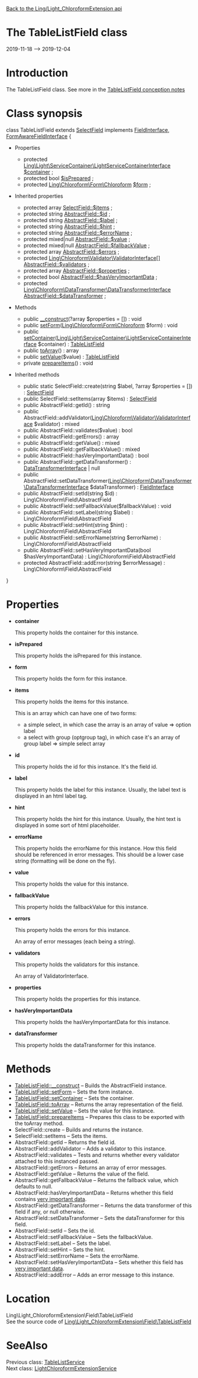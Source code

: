 [Back to the Ling/Light_ChloroformExtension api](https://github.com/lingtalfi/Light_ChloroformExtension/blob/master/doc/api/Ling/Light_ChloroformExtension.md)



The TableListField class
================
2019-11-18 --> 2019-12-04






Introduction
============

The TableListField class.
See more in the [TableListField conception notes](https://github.com/lingtalfi/Light_ChloroformExtension/blob/master/doc/pages/conception-notes.md#tablelistfield)



Class synopsis
==============


class <span class="pl-k">TableListField</span> extends [SelectField](https://github.com/lingtalfi/Chloroform/blob/master/doc/api/Ling/Chloroform/Field/SelectField.md) implements [FieldInterface](https://github.com/lingtalfi/Chloroform/blob/master/doc/api/Ling/Chloroform/Field/FieldInterface.md), [FormAwareFieldInterface](https://github.com/lingtalfi/Chloroform/blob/master/doc/api/Ling/Chloroform/Field/FormAwareFieldInterface.md) {

- Properties
    - protected [Ling\Light\ServiceContainer\LightServiceContainerInterface](https://github.com/lingtalfi/Light/blob/master/doc/api/Ling/Light/ServiceContainer/LightServiceContainerInterface.md) [$container](#property-container) ;
    - protected bool [$isPrepared](#property-isPrepared) ;
    - protected [Ling\Chloroform\Form\Chloroform](https://github.com/lingtalfi/Chloroform/blob/master/doc/api/Ling/Chloroform/Form/Chloroform.md) [$form](#property-form) ;

- Inherited properties
    - protected array [SelectField::$items](#property-items) ;
    - protected string [AbstractField::$id](#property-id) ;
    - protected string [AbstractField::$label](#property-label) ;
    - protected string [AbstractField::$hint](#property-hint) ;
    - protected string [AbstractField::$errorName](#property-errorName) ;
    - protected mixed|null [AbstractField::$value](#property-value) ;
    - protected mixed|null [AbstractField::$fallbackValue](#property-fallbackValue) ;
    - protected array [AbstractField::$errors](#property-errors) ;
    - protected [Ling\Chloroform\Validator\ValidatorInterface[]](https://github.com/lingtalfi/Chloroform/blob/master/doc/api/Ling/Chloroform/Validator/ValidatorInterface.md) [AbstractField::$validators](#property-validators) ;
    - protected array [AbstractField::$properties](#property-properties) ;
    - protected bool [AbstractField::$hasVeryImportantData](#property-hasVeryImportantData) ;
    - protected [Ling\Chloroform\DataTransformer\DataTransformerInterface](https://github.com/lingtalfi/Chloroform/blob/master/doc/api/Ling/Chloroform/DataTransformer/DataTransformerInterface.md) [AbstractField::$dataTransformer](#property-dataTransformer) ;

- Methods
    - public [__construct](https://github.com/lingtalfi/Light_ChloroformExtension/blob/master/doc/api/Ling/Light_ChloroformExtension/Field/TableListField/__construct.md)(?array $properties = []) : void
    - public [setForm](https://github.com/lingtalfi/Light_ChloroformExtension/blob/master/doc/api/Ling/Light_ChloroformExtension/Field/TableListField/setForm.md)([Ling\Chloroform\Form\Chloroform](https://github.com/lingtalfi/Chloroform/blob/master/doc/api/Ling/Chloroform/Form/Chloroform.md) $form) : void
    - public [setContainer](https://github.com/lingtalfi/Light_ChloroformExtension/blob/master/doc/api/Ling/Light_ChloroformExtension/Field/TableListField/setContainer.md)([Ling\Light\ServiceContainer\LightServiceContainerInterface](https://github.com/lingtalfi/Light/blob/master/doc/api/Ling/Light/ServiceContainer/LightServiceContainerInterface.md) $container) : [TableListField](https://github.com/lingtalfi/Light_ChloroformExtension/blob/master/doc/api/Ling/Light_ChloroformExtension/Field/TableListField.md)
    - public [toArray](https://github.com/lingtalfi/Light_ChloroformExtension/blob/master/doc/api/Ling/Light_ChloroformExtension/Field/TableListField/toArray.md)() : array
    - public [setValue](https://github.com/lingtalfi/Light_ChloroformExtension/blob/master/doc/api/Ling/Light_ChloroformExtension/Field/TableListField/setValue.md)($value) : [TableListField](https://github.com/lingtalfi/Light_ChloroformExtension/blob/master/doc/api/Ling/Light_ChloroformExtension/Field/TableListField.md)
    - private [prepareItems](https://github.com/lingtalfi/Light_ChloroformExtension/blob/master/doc/api/Ling/Light_ChloroformExtension/Field/TableListField/prepareItems.md)() : void

- Inherited methods
    - public static SelectField::create(string $label, ?array $properties = []) : [SelectField](https://github.com/lingtalfi/Chloroform/blob/master/doc/api/Ling/Chloroform/Field/SelectField.md)
    - public SelectField::setItems(array $items) : [SelectField](https://github.com/lingtalfi/Chloroform/blob/master/doc/api/Ling/Chloroform/Field/SelectField.md)
    - public AbstractField::getId() : string
    - public AbstractField::addValidator([Ling\Chloroform\Validator\ValidatorInterface](https://github.com/lingtalfi/Chloroform/blob/master/doc/api/Ling/Chloroform/Validator/ValidatorInterface.md) $validator) : mixed
    - public AbstractField::validates($value) : bool
    - public AbstractField::getErrors() : array
    - public AbstractField::getValue() : mixed
    - public AbstractField::getFallbackValue() : mixed
    - public AbstractField::hasVeryImportantData() : bool
    - public AbstractField::getDataTransformer() : [DataTransformerInterface](https://github.com/lingtalfi/Chloroform/blob/master/doc/api/Ling/Chloroform/DataTransformer/DataTransformerInterface.md) | null
    - public AbstractField::setDataTransformer([Ling\Chloroform\DataTransformer\DataTransformerInterface](https://github.com/lingtalfi/Chloroform/blob/master/doc/api/Ling/Chloroform/DataTransformer/DataTransformerInterface.md) $dataTransformer) : [FieldInterface](https://github.com/lingtalfi/Chloroform/blob/master/doc/api/Ling/Chloroform/Field/FieldInterface.md)
    - public AbstractField::setId(string $id) : Ling\Chloroform\Field\AbstractField
    - public AbstractField::setFallbackValue($fallbackValue) : void
    - public AbstractField::setLabel(string $label) : Ling\Chloroform\Field\AbstractField
    - public AbstractField::setHint(string $hint) : Ling\Chloroform\Field\AbstractField
    - public AbstractField::setErrorName(string $errorName) : Ling\Chloroform\Field\AbstractField
    - public AbstractField::setHasVeryImportantData(bool $hasVeryImportantData) : Ling\Chloroform\Field\AbstractField
    - protected AbstractField::addError(string $errorMessage) : Ling\Chloroform\Field\AbstractField

}




Properties
=============

- <span id="property-container"><b>container</b></span>

    This property holds the container for this instance.
    
    

- <span id="property-isPrepared"><b>isPrepared</b></span>

    This property holds the isPrepared for this instance.
    
    

- <span id="property-form"><b>form</b></span>

    This property holds the form for this instance.
    
    

- <span id="property-items"><b>items</b></span>

    This property holds the items for this instance.
    
    This is an array which can have one of two forms:
    
    - a simple select, in which case the array is an array of value => option label
    - a select with group (optgroup tag), in which case it's an array of group label => simple select array
    
    

- <span id="property-id"><b>id</b></span>

    This property holds the id for this instance.
    It's the field id.
    
    

- <span id="property-label"><b>label</b></span>

    This property holds the label for this instance.
    Usually, the label text is displayed in an html label tag.
    
    

- <span id="property-hint"><b>hint</b></span>

    This property holds the hint for this instance.
    Usually, the hint text is displayed in some sort of html placeholder.
    
    

- <span id="property-errorName"><b>errorName</b></span>

    This property holds the errorName for this instance.
    How this field should be referenced in error messages.
    This should be a lower case string (formatting will be done on the fly).
    
    

- <span id="property-value"><b>value</b></span>

    This property holds the value for this instance.
    
    

- <span id="property-fallbackValue"><b>fallbackValue</b></span>

    This property holds the fallbackValue for this instance.
    
    

- <span id="property-errors"><b>errors</b></span>

    This property holds the errors for this instance.
    
    An array of error messages (each being a string).
    
    

- <span id="property-validators"><b>validators</b></span>

    This property holds the validators for this instance.
    
    An array of ValidatorInterface.
    
    

- <span id="property-properties"><b>properties</b></span>

    This property holds the properties for this instance.
    
    

- <span id="property-hasVeryImportantData"><b>hasVeryImportantData</b></span>

    This property holds the hasVeryImportantData for this instance.
    
    

- <span id="property-dataTransformer"><b>dataTransformer</b></span>

    This property holds the dataTransformer for this instance.
    
    



Methods
==============

- [TableListField::__construct](https://github.com/lingtalfi/Light_ChloroformExtension/blob/master/doc/api/Ling/Light_ChloroformExtension/Field/TableListField/__construct.md) &ndash; Builds the AbstractField instance.
- [TableListField::setForm](https://github.com/lingtalfi/Light_ChloroformExtension/blob/master/doc/api/Ling/Light_ChloroformExtension/Field/TableListField/setForm.md) &ndash; Sets the form instance.
- [TableListField::setContainer](https://github.com/lingtalfi/Light_ChloroformExtension/blob/master/doc/api/Ling/Light_ChloroformExtension/Field/TableListField/setContainer.md) &ndash; Sets the container.
- [TableListField::toArray](https://github.com/lingtalfi/Light_ChloroformExtension/blob/master/doc/api/Ling/Light_ChloroformExtension/Field/TableListField/toArray.md) &ndash; Returns the array representation of the field.
- [TableListField::setValue](https://github.com/lingtalfi/Light_ChloroformExtension/blob/master/doc/api/Ling/Light_ChloroformExtension/Field/TableListField/setValue.md) &ndash; Sets the value for this instance.
- [TableListField::prepareItems](https://github.com/lingtalfi/Light_ChloroformExtension/blob/master/doc/api/Ling/Light_ChloroformExtension/Field/TableListField/prepareItems.md) &ndash; Prepares this class to be exported with the toArray method.
- SelectField::create &ndash; Builds and returns the instance.
- SelectField::setItems &ndash; Sets the items.
- AbstractField::getId &ndash; Returns the field id.
- AbstractField::addValidator &ndash; Adds a validator to this instance.
- AbstractField::validates &ndash; Tests and returns whether every validator attached to this instanced passed.
- AbstractField::getErrors &ndash; Returns an array of error messages.
- AbstractField::getValue &ndash; Returns the value of the field.
- AbstractField::getFallbackValue &ndash; Returns the fallback value, which defaults to null.
- AbstractField::hasVeryImportantData &ndash; Returns whether this field contains [very important data](https://github.com/lingtalfi/Chloroform/blob/master/doc/pages/chloroform-discussion.md#the-concept-of-very-important-data).
- AbstractField::getDataTransformer &ndash; Returns the data transformer of this field if any, or null otherwise.
- AbstractField::setDataTransformer &ndash; Sets the dataTransformer for this field.
- AbstractField::setId &ndash; Sets the id.
- AbstractField::setFallbackValue &ndash; Sets the fallbackValue.
- AbstractField::setLabel &ndash; Sets the label.
- AbstractField::setHint &ndash; Sets the hint.
- AbstractField::setErrorName &ndash; Sets the errorName.
- AbstractField::setHasVeryImportantData &ndash; Sets whether this field has [very important data](https://github.com/lingtalfi/Chloroform/blob/master/doc/pages/chloroform-discussion.md#the-concept-of-very-important-data).
- AbstractField::addError &ndash; Adds an error message to this instance.





Location
=============
Ling\Light_ChloroformExtension\Field\TableListField<br>
See the source code of [Ling\Light_ChloroformExtension\Field\TableListField](https://github.com/lingtalfi/Light_ChloroformExtension/blob/master/Field/TableListField.php)



SeeAlso
==============
Previous class: [TableListService](https://github.com/lingtalfi/Light_ChloroformExtension/blob/master/doc/api/Ling/Light_ChloroformExtension/Field/TableList/TableListService.md)<br>Next class: [LightChloroformExtensionService](https://github.com/lingtalfi/Light_ChloroformExtension/blob/master/doc/api/Ling/Light_ChloroformExtension/Service/LightChloroformExtensionService.md)<br>
